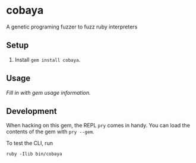 cobaya
=================

A genetic programing fuzzer to fuzz ruby interpreters

## Setup

1. Install `gem install cobaya`.

## Usage

_Fill in with gem usage information._

## Development

When hacking on this gem, the REPL `pry` comes in handy. You can load the
contents of the gem with `pry --gem`.

To test the CLI, run

    ruby -Ilib bin/cobaya

